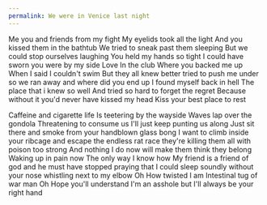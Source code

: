 ```yaml
---
permalink: We were in Venice last night
---
```

<span style="color:#000ff;">Me you and friends from my fight</span> 
<span style="color:#000ff;">My eyelids took all the light</span> 
<span style="color:#000ff;">And you kissed them in the bathtub</span> 
<span style="color:#000ff;">We tried to sneak past them sleeping</span> 
<span style="color:#000ff;">But we could stop ourselves laughing</span> 
<span style="color:#000ff;">You held my hands so tight</span> 
<span style="color:#000ff;">I could have sworn you were by my side</span> 
<span style="color:#000ff;">Love</span> 
<span style="color:#000ff;">In the club</span> 
<span style="color:#000ff;">Where you backed me up</span> 
<span style="color:#000ff;">When I said I couldn't swim</span> 
<span style="color:#000ff;">But they all knew better tried to push me under so we ran away and where did you end up</span> 
<span style="color:#000ff;">I found myself back in hell</span> 
<span style="color:#000ff;">The place that i knew so well</span> 
<span style="color:#000ff;">And tried so hard to forget the regret</span> 
<span style="color:#000ff;">Because without it you'd never have kissed my head</span> 
<span style="color:#000ff;">Kiss your best place to rest</span> 

<span style="color:#000ff;">Caffeine and cigarette life</span> 
<span style="color:#000ff;">Is teetering by the wayside</span> 
<span style="color:#000ff;">Waves lap over the gondola</span> 
<span style="color:#000ff;">Threatening to consume us</span> 
<span style="color:#000ff;">I'll just keep punting us along</span> 
<span style="color:#000ff;">Just sit there and smoke from your handblown glass bong I want to climb inside your ribcage and escape the endless rat race they're killing them all with poison too strong</span> 
<span style="color:#000ff;">And nothing I do now will make them think they belong</span> 
<span style="color:#000ff;">Waking up in pain now</span> 
<span style="color:#000ff;">The only way I know how</span> 
<span style="color:#000ff;">My friend is a friend of god and he must have stopped praying that I could sleep soundly without your nose whistling next to my elbow</span> 
<span style="color:#000ff;">Oh</span> 
<span style="color:#000ff;">How twisted I am</span> 
<span style="color:#000ff;">Intestinal tug of war man</span> 
<span style="color:#000ff;">Oh</span> 
<span style="color:#000ff;">Hope you'll understand</span> 
<span style="color:#000ff;">I'm an asshole but I'll always be your right hand</span>